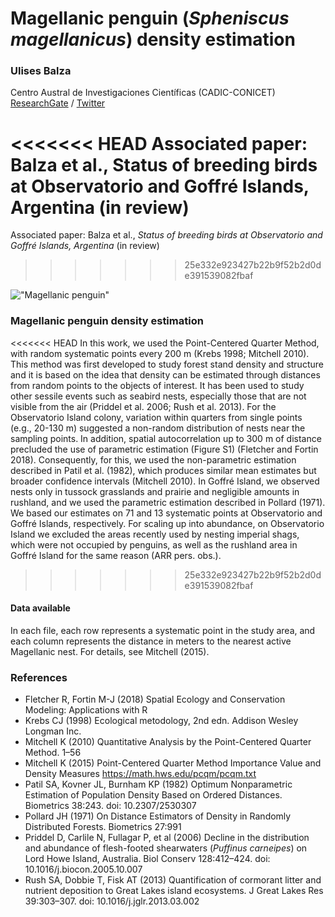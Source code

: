 # Magellanic penguin (_Spheniscus magellanicus_) density estimation
### Ulises Balza
Centro Austral de Investigaciones Científicas (CADIC-CONICET) 
[ResearchGate](https://www.researchgate.net/profile/Ulises-Balza) / [Twitter](https://twitter.com/UlisesBalza)

<<<<<<< HEAD
Associated paper: Balza et al., Status of breeding birds at Observatorio and Goffré Islands, Argentina (in review)
=======
Associated paper: Balza et al., _Status of breeding birds at Observatorio and Goffré Islands, Argentina_ (in review)
>>>>>>> 25e332e923427b22b9f52b2d0de391539082fbaf



!["Magellanic penguin"](https://newsroom.wcs.org/dnnimagehandler.ashx?mode=file&file=/Portals/164/3_Magellanic%20penguins%20at%20Isla%20de%20los%20Estados%20_%20ulises%20Balza%20(1).JPG&w=785&h=500&resizemode=crop)


### Magellanic penguin density estimation
<<<<<<< HEAD
In this work, we used the Point-Centered Quarter Method, with random systematic points every 200 m (Krebs 1998; Mitchell 2010). This method was first developed to study forest stand density and structure and it is based on the idea that density can be estimated through distances from random points to the objects of interest. It has been used to study other sessile events such as seabird nests, especially those that are not visible from the air (Priddel et al. 2006; Rush et al. 2013). For the Observatorio Island colony, variation within quarters from single points (e.g., 20-130 m) suggested a non-random distribution of nests near the sampling points. In addition, spatial autocorrelation up to 300 m of distance precluded the use of parametric estimation (Figure S1) (Fletcher and Fortin 2018). Consequently, for this, we used the non-parametric estimation described in Patil et al. (1982), which produces similar mean estimates but broader confidence intervals (Mitchell 2010). In Goffré Island, we observed nests only in tussock grasslands and prairie and negligible amounts in rushland, and we used the parametric estimation described in Pollard (1971). We based our estimates on 71 and 13 systematic points at Observatorio and Goffré Islands, respectively. For scaling up into abundance, on Observatorio Island we excluded the areas recently used by nesting imperial shags, which were not occupied by penguins, as well as the rushland area in Goffré Island for the same reason (ARR pers. obs.). 
>>>>>>> 25e332e923427b22b9f52b2d0de391539082fbaf

#### Data available
In each file, each row represents a systematic point in the study area, and each column represents the distance in meters to the nearest active Magellanic nest. For details, see Mitchell (2015).

### References

* Fletcher R, Fortin M-J (2018) Spatial Ecology and Conservation Modeling: Applications with R
* Krebs CJ (1998) Ecological metodology, 2nd edn. Addison Wesley Longman Inc.
* Mitchell K (2010) Quantitative Analysis by the Point-Centered Quarter Method. 1–56
* Mitchell K (2015) Point-Centered Quarter Method Importance Value and Density Measures https://math.hws.edu/pcqm/pcqm.txt
* Patil SA, Kovner JL, Burnham KP (1982) Optimum Nonparametric Estimation of Population Density Based on Ordered Distances. Biometrics 38:243. doi: 10.2307/2530307
* Pollard JH (1971) On Distance Estimators of Density in Randomly Distributed Forests. Biometrics 27:991
* Priddel D, Carlile N, Fullagar P, et al (2006) Decline in the distribution and abundance of flesh-footed shearwaters (_Puffinus carneipes_) on Lord Howe Island, Australia. Biol Conserv 128:412–424. doi: 10.1016/j.biocon.2005.10.007
* Rush SA, Dobbie T, Fisk AT (2013) Quantification of cormorant litter and nutrient deposition to Great Lakes island ecosystems. J Great Lakes Res 39:303–307. doi: 10.1016/j.jglr.2013.03.002
